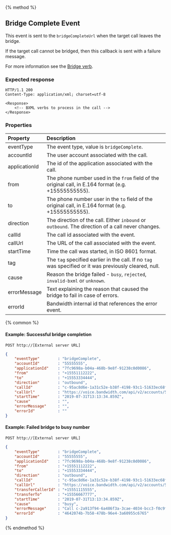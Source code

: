 {% method %}
##  Bridge Complete Event
This event is sent to the `bridgeCompleteUrl` when the target call leaves the bridge.

If the target call cannot be bridged, then this callback is sent with a failure message.

For more information see the [Bridge verb](../verbs/bridge.md).

### Expected response
```http
HTTP/1.1 200
Content-Type: application/xml; charset=utf-8

<Response>
    <!-- BXML verbs to process in the call -->
</Response>
```

### Properties
| Property         | Description                                                                                               |
|:-----------------|:----------------------------------------------------------------------------------------------------------|
| eventType        | The event type, value is `bridgeComplete`.                                                                |
| accountId        | The user account associated with the call.                                                                |
| applicationId    | The id of the application associated with the call.                                                       |
| from             | The phone number used in the `from` field of the original call, in E.164 format (e.g. +15555555555).      |
| to               | The phone number user in the `to` field of the original call, in E.164 format (e.g. +15555555555).        |
| direction        | The direction of the call. Either `inbound` or `outbound`. The direction of a call never changes.         |
| callId           | The call id associated with the event.                                                                    |
| callUrl          | The URL of the call associated with the event.                                                            |
| startTime        | Time the call was started, in ISO 8601 format.                                                            |
| tag              | The `tag` specified earlier in the call. If no `tag` was specified or it was previously cleared, null.    |
| cause            | Reason the bridge failed - `busy`, `rejected`, `invalid-bxml` or `unknown`.                               |
| errorMessage     | Text explaining the reason that caused the bridge to fail in case of errors.                              |
| errorId          | Bandwidth internal id that references the error event.                                                    |

{% common %}

#### Example: Successful bridge completion

```
POST http://[External server URL]
```

```json
{
	"eventType"        : "bridgeComplete",
	"accountId"        : "55555555",
	"applicationId"    : "7fc9698a-b04a-468b-9e8f-91238c0d0086",
	"from"             : "+15551112222",
	"to"               : "+15553334444",
	"direction"        : "outbound",
	"callId"           : "c-95ac8d6e-1a31c52e-b38f-4198-93c1-51633ec68f8d",
	"callUrl"          : "https://voice.bandwidth.com/api/v2/accounts/55555555/calls/c-95ac8d6e-1a31c52e-b38f-4198-93c1-51633ec68f8d",
	"startTime"        : "2019-07-31T13:13:34.859Z",
	"cause"            : "",
	"errorMessage"     : "",
	"errorId"          : ""
}
```

#### Example: Failed bridge to busy number

```
POST http://[External server URL]
```

```json
{
	"eventType"        : "bridgeComplete",
	"accountId"        : "55555555",
	"applicationId"    : "7fc9698a-b04a-468b-9e8f-91238c0d0086",
	"from"             : "+15551112222",
	"to"               : "+15553334444",
	"direction"        : "outbound",
	"callId"           : "c-95ac8d6e-1a31c52e-b38f-4198-93c1-51633ec68f8d",
	"callUrl"          : "https://voice.bandwidth.com/api/v2/accounts/55555555/calls/c-95ac8d6e-1a31c52e-b38f-4198-93c1-51633ec68f8d",
	"transferCallerId" : "+15551115555",
	"transferTo"       : "+15556667777",
	"startTime"        : "2019-07-31T13:13:34.859Z",
	"cause"            : "busy",
	"errorMessage"     : "Call c-2a913f94-6a486f3a-3cae-4034-bcc3-f0c9fa77ca2f is already bridged with another call",
	"errorId"          : "4642074b-7b58-478b-96e4-3a60955c6765"
}
```

{% endmethod %}
